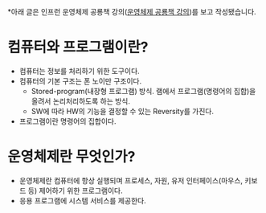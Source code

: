 *아래 글은 인프런 운영체제 공룡책 강의([운영체제 공룡책 강의](https://www.inflearn.com/course/lecture?courseSlug=%EC%9A%B4%EC%98%81%EC%B2%B4%EC%A0%9C-%EA%B3%B5%EB%A3%A1%EC%B1%85-%EC%A0%84%EA%B3%B5%EA%B0%95%EC%9D%98))를 보고 작성됐습니다.

# 컴퓨터와 프로그램이란?
- 컴퓨터는 정보를 처리하기 위한 도구이다.
- 컴퓨터의 기본 구조는 폰 노이만 구조이다.
  - Stored-program(내장형 프로그램) 방식. 램에서 프로그램(명령어의 집합)을 올려서 논리처리하도록 하는 방식.
  - SW에 따라 HW의 기능을 결정할 수 있는 Reversity를 가진다.
- 프로그램이란 명령어의 집합이다.
  
# 운영체제란 무엇인가?
- 운영체제란 컴퓨터에 항상 실행되며 프로세스, 자원, 유저 인터페이스(마우스, 키보드 등) 제어하기 위한 프로그램이다.
- 응용 프로그램에 시스템 서비스를 제공한다.
